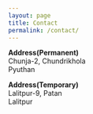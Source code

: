```yaml
---
layout: page
title: Contact
permalink: /contact/
---
```

<strong>Address(Permanent)</strong><br/>
Chunja-2, Chundrikhola<br/>
Pyuthan

<strong>Address(Temporary)</strong><br/>
Lalitpur-9, Patan<br/>
Lalitpur


